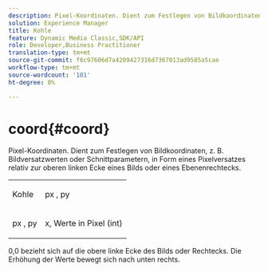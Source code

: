 ```yaml
---
description: Pixel-Koordinaten. Dient zum Festlegen von Bildkoordinaten, z. B. Bildversatzwerten oder Schnittparametern, in Form eines Pixelversatzes relativ zur oberen linken Ecke eines Bilds oder eines Ebenenrechtecks.
solution: Experience Manager
title: Kohle
feature: Dynamic Media Classic,SDK/API
role: Developer,Business Practitioner
translation-type: tm+mt
source-git-commit: f6c97606d7a4209427316d7367013ad9585a5cae
workflow-type: tm+mt
source-wordcount: '101'
ht-degree: 0%

---
```



# coord{#coord}

Pixel-Koordinaten. Dient zum Festlegen von Bildkoordinaten, z. B. Bildversatzwerten oder Schnittparametern, in Form eines Pixelversatzes relativ zur oberen linken Ecke eines Bilds oder eines Ebenenrechtecks.

<table id="simpletable_A686120953124ACB8803CB9C877252AB"> 
 <tr class="strow"> 
  <td class="stentry"> <p><span class="codeph"> <span class="varname"> Kohle</span> </span> </p> </td> 
  <td class="stentry"> <p><span class="codeph"> <span class="varname"> px</span> </span>,  <span class="codeph"><span class="varname"> py</span></span> </p></td> 
 </tr> 
 <tr class="strow"> 
  <td class="stentry"> <p><span class="codeph"> <span class="varname"> px</span> </span>,  <span class="codeph"><span class="varname"> py</span></span> </p></td> 
  <td class="stentry"> <p><span class="varname"> x</span>,  <span class="varname"> </span> Werte in Pixel (int) </p></td> 
 </tr> 
</table>

0,0 bezieht sich auf die obere linke Ecke des Bilds oder Rechtecks. Die Erhöhung der Werte bewegt sich nach unten rechts.

